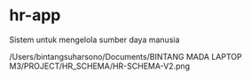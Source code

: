 # hr-app

Sistem untuk mengelola sumber daya manusia

/Users/bintangsuharsono/Documents/BINTANG MADA LAPTOP M3/PROJECT/HR_SCHEMA/HR-SCHEMA-V2.png
